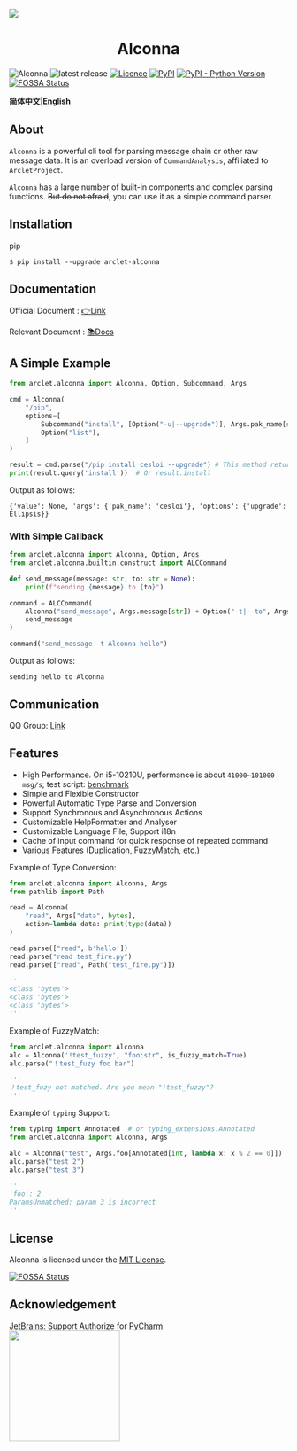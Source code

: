 ![](https://socialify.git.ci/ArcletProject/Alconna/image?description=1&descriptionEditable=A%20High-performance%2C%20Generality%2C%20Humane%20Command%20Line%20Arguments%20Parser%20Library.&font=Inter&forks=1&issues=1&language=1&logo=https%3A%2F%2Favatars.githubusercontent.com%2Fu%2F42648639%3Fs%3D400%26u%3Da81d93f3683d0a3b7d38ea8e6a4903355986e8c7%26v%3D4&name=1&owner=1&pattern=Brick%20Wall&stargazers=1&theme=Light)

<div align="center"> 

# Alconna

</div>

![Alconna](https://img.shields.io/badge/Arclet-Alconna-2564c2.svg)
![latest release](https://img.shields.io/github/release/ArcletProject/Alconna)
[![Licence](https://img.shields.io/github/license/ArcletProject/Alconna)](https://github.com/ArcletProject/Alconna/blob/master/LICENSE)
[![PyPI](https://img.shields.io/pypi/v/arclet-alconna)](https://pypi.org/project/arclet-alconna)
[![PyPI - Python Version](https://img.shields.io/pypi/pyversions/arclet-alconna)](https://www.python.org/)
[![FOSSA Status](https://app.fossa.com/api/projects/git%2Bgithub.com%2FArcletProject%2FAlconna.svg?type=shield)](https://app.fossa.com/projects/git%2Bgithub.com%2FArcletProject%2FAlconna?ref=badge_shield)

[**简体中文**](README.md)|[**English**](README-EN.md)

## About

`Alconna` is a powerful cli tool for parsing message chain or other raw message data. It is an overload version of `CommandAnalysis`, affiliated to `ArcletProject`.

`Alconna` has a large number of built-in components and complex parsing functions. ~~But do not afraid~~, you can use it as a simple command parser.

## Installation

pip
```shell
$ pip install --upgrade arclet-alconna
```

## Documentation

Official Document : [👉Link](https://arcletproject.github.io/docs/alconna/tutorial)

Relevant Document : [📚Docs](https://graiax.cn/guide/alconna.html#alconna)

## A Simple Example

```python
from arclet.alconna import Alconna, Option, Subcommand, Args

cmd = Alconna(
    "/pip",
    options=[
        Subcommand("install", [Option("-u|--upgrade")], Args.pak_name[str]),
        Option("list"),
    ]
)

result = cmd.parse("/pip install cesloi --upgrade") # This method returns an 'Arpamar' class instance.
print(result.query('install'))  # Or result.install
```

Output as follows:
```
{'value': None, 'args': {'pak_name': 'cesloi'}, 'options': {'upgrade': Ellipsis}}
```


### With Simple Callback

```python
from arclet.alconna import Alconna, Option, Args
from arclet.alconna.builtin.construct import ALCCommand

def send_message(message: str, to: str = None):
    print(f"sending {message} to {to}")

command = ALCCommand(
    Alconna("send_message", Args.message[str]) + Option("-t|--to", Args.to[str]),
    send_message
)

command("send_message -t Alconna hello")
```

Output as follows:
```
sending hello to Alconna
```

## Communication

QQ Group: [Link](https://jq.qq.com/?_wv=1027&k=PUPOnCSH)

## Features

* High Performance. On i5-10210U, performance is about `41000~101000 msg/s`; test script: [benchmark](benchmark.py) 
* Simple and Flexible Constructor 
* Powerful Automatic Type Parse and Conversion
* Support Synchronous and Asynchronous Actions
* Customizable HelpFormatter and Analyser
* Customizable Language File, Support i18n
* Cache of input command for quick response of repeated command
* Various Features (Duplication, FuzzyMatch, etc.)

Example of Type Conversion:

```python
from arclet.alconna import Alconna, Args
from pathlib import Path

read = Alconna(
    "read", Args["data", bytes], 
    action=lambda data: print(type(data))
)

read.parse(["read", b'hello'])
read.parse("read test_fire.py")
read.parse(["read", Path("test_fire.py")])

'''
<class 'bytes'>
<class 'bytes'>
<class 'bytes'>
'''
```

Example of FuzzyMatch:

```python
from arclet.alconna import Alconna
alc = Alconna('!test_fuzzy', "foo:str", is_fuzzy_match=True)
alc.parse("！test_fuzy foo bar")

'''
！test_fuzy not matched. Are you mean "!test_fuzzy"?
'''
```


Example of `typing` Support:
```python
from typing import Annotated  # or typing_extensions.Annotated
from arclet.alconna import Alconna, Args

alc = Alconna("test", Args.foo[Annotated[int, lambda x: x % 2 == 0]])
alc.parse("test 2")
alc.parse("test 3")

'''
'foo': 2
ParamsUnmatched: param 3 is incorrect
'''
```

## License

Alconna is licensed under the [MIT License](LICENSE).

[![FOSSA Status](https://app.fossa.com/api/projects/git%2Bgithub.com%2FArcletProject%2FAlconna.svg?type=large)](https://app.fossa.com/projects/git%2Bgithub.com%2FArcletProject%2FAlconna?ref=badge_large)

## Acknowledgement

[JetBrains](https://www.jetbrains.com/): Support Authorize for [PyCharm](https://www.jetbrains.com/pycharm/)<br>
[<img src="https://cdn.jsdelivr.net/gh/Kyomotoi/CDN@master/noting/jetbrains-variant-3.png" width="200"/>](https://www.jetbrains.com/)